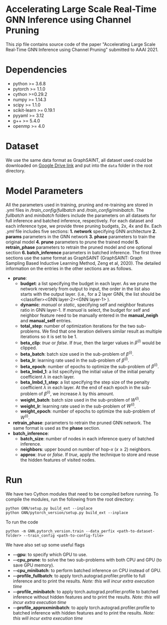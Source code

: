# Accelerating Large Scale Real-Time GNN Inference using Channel Pruning

This zip file contains source code of the paper "Accelerating Large Scale Real-Time GNN Inference using Channel Pruning" submitted to AAAI 2021.

# Dependencies

* python >= 3.6.8
* pytorch >= 1.1.0
* cython >=0.29.2
* numpy >= 1.14.3
* scipy >= 1.1.0
* scikit-learn >= 0.19.1
* pyyaml >= 3.12
* g++ >= 5.4.0
* openmp >= 4.0

# Dataset

We use the same data format as GraphSAINT, all dataset used could be downloaded on [Google Drive link](https://drive.google.com/open?id=1zycmmDES39zVlbVCYs88JTJ1Wm5FbfLz) and put into the ``data`` folder in the root directory.

# Model Parameters

All the parameters used in training, pruning and re-training are stored in .yml files in */train_config/fullbatch* and */train_config/minibatch*. The *fullbatch* and *minibatch* folders include the parameters on all datasets for full inference and batched inference, respectively. For each dataset and each inference type, we provide three pruning budgets, 2x, 4x and 8x. Each *.yml* file includes five sections: **1. network** specifying GNN architecture **2. params** parameters in the GNN network **3. phase** parameters to train the original model **4. prune** parameters to prune the trained model **5. retrain_phase** parameters to retrain the pruned model and one optional section **6. batch_inference** parameters in batched inference. The first three sections use the same format as GraphSAINT (GraphSAINT: Graph Sampling Based Inductive Learning Method, Zeng et al, 2020). The detailed information on the entries in the other sections are as follows.

- **prune**:
  - **budget**: a list specifying the budget in each layer. As we prune the network reversely from output to input, the order in the list also starts with the output layer. (i.e., for a 2 layer GNN, the list should be \<classifier\>\<GNN layer-2\>\<GNN layer-1\> ).
  - **dynamic**: *manual* or *static*, specifying self and neighbor features ratio in GNN layer-1. If *manual* is select, the budget for self and neighbor feature need to be manually entered in the **manual_neigh** and **manual_self** entries.
  - **total_step**: number of optimization iterations for the two sub-problems. We find that one iteration delivers similar result as multiple iterations so it is set to be 1.
  - **beta_clip**: *true* or *false*. If *true*, then the larger values in $\beta^{(i)}$ would be clipped.
  - **beta_batch**: batch size used in the sub-problem of $\beta^{(i)}$.
  - **beta_lr**: learning rate used in the sub-problem of $\beta^{(i)}$.
  - **beta_epoch**: number of epochs to optimize the sub-problem of $\beta^{(i)}$.
  - **beta_lmbd_1**: a list specifying the initial value of the initial penalty coefficient $\lambda$ in each layer.
  - **beta_lmbd_1_step**: a list specifying the step size of the penalty coefficient $\lambda$ in each layer. At the end of each epoch in the sub-problem of $\beta^{(i)}$, we increase $\lambda$ by this amount.
  - **weight_batch**: batch size used in the sub-problem of $W^{(i)}$.
  - **weight_lr**: learning rate used in the sub-problem of $W^{(i)}$.
  - **weight_epoch**: number of epochs to optimize the sub-problem of $W^{(i)}$.
- **retrain_phase**: parameters to retrain the pruned GNN network. The same format is used as the **phase** section.
- **batch_inference**:
  - **batch_size**: number of nodes in each inference query of batched inference.
  - **neighbors**: upper bound on number of hop-$x$ $(x\geq2)$ neighbors.
  - **approx**: *true* or *false*. If *true*, apply the technique to store and reuse the hidden features of visited nodes.

# Run

We have two Cython modules that need to be compiled before running. To compile the modules, run the following from the root directory:

```
python GNN/setup.py build_ext --inplace
python GNN/pytorch_version/setup.py build_ext --inplace
```

To run the code

```
python -m GNN.pytorch_version.train --data_perfix <path-to-dataset-folder> --train_config <path-to-config-file>
```

We have also set up some useful flags

- **--gpu**: to specify which GPU to use.
- **--cpu_prune**: to solve the two sub-problems with both CPU and GPU (to save GPU memory).
- **--cpu_minibatch**: to perform batched inference on CPU instead of GPU.
- **--profile_fullbatch**: to apply torch.autograd.profiler.profile to full inference and to print the results. *Note: this will incur extra execution time*
- **--profile_minibatch**: to apply torch.autograd.profiler.profile to batched inference without hidden features and to print the results. *Note: this will incur extra execution time*
- **--profile_approxminibatch**: to apply torch.autograd.profiler.profile to batched inference with hidden features and to print the results. *Note: this will incur extra execution time*